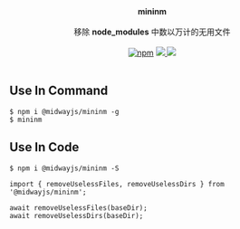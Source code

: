 <p align="center">
  <br/>
  <br/>
  <b>mininm</b>
  <br />
  <br />
  <span>移除 <b>node_modules</b> 中数以万计的无用文件</span>
  <br />
  <br />
  <span>
    <a href="https://www.npmjs.org/package/@midwayjs/mininm"><img src="https://img.shields.io/npm/v/@midwayjs/mininm.svg?style=flat" alt="npm"></a> 
    <a href="./LICENSE" alt="GitHub license">
      <img src="https://img.shields.io/badge/license-MIT-blue.svg" />
    </a>
    <a href="https://github.com/echosoar/@midwayjs/mininm/actions?query=workflow%3A%22Node.js+CI%22" alt="Node.js CI">
      <img src="https://img.shields.io/badge/Node.js%20CI-passing-brightgreen" />
    </a>
  </span>
  <br />
  <br />
</p>

## Use In Command
```shell
$ npm i @midwayjs/mininm -g
$ mininm
```

## Use In Code

```shell
$ npm i @midwayjs/mininm -S
```

```TS
import { removeUselessFiles, removeUselessDirs } from '@midwayjs/mininm';

await removeUselessFiles(baseDir);
await removeUselessDirs(baseDir);
```
